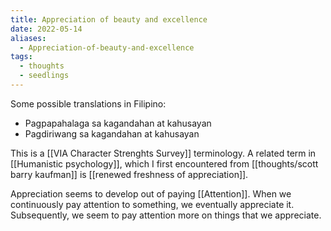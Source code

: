```yaml
---
title: Appreciation of beauty and excellence
date: 2022-05-14
aliases:
  - Appreciation-of-beauty-and-excellence
tags:
  - thoughts
  - seedlings
---
```

Some possible translations in Filipino:
- Pagpapahalaga sa kagandahan at kahusayan
- Pagdiriwang sa kagandahan at kahusayan

This is a [[VIA Character Strenghts Survey]] terminology. A related term in [[Humanistic psychology]], which I first encountered from [[thoughts/scott barry kaufman]] is [[renewed freshness of appreciation]].

Appreciation seems to develop out of paying [[Attention]]. When we continuously pay attention to something, we eventually appreciate it. Subsequently, we seem to pay attention more on things that we appreciate.
